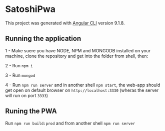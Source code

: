 # SatoshiPwa

This project was generated with [Angular CLI](https://github.com/angular/angular-cli) version 9.1.8.

## Running the application

1 - Make suere you have NODE, NPM and MONGODB installed on your machine, clone the repository and get into the folder from shell, then:

2 - Run `npm i`

3 - Run `mongod`

4 - Run `npm run server` and in another shell `npm start`, the web-app should get open on default browser on `http://localhost:3330` (wheras the server will run on port `3333`)

## Runing the PWA

Run `npm run build:prod` and from another shell `npm run server`
